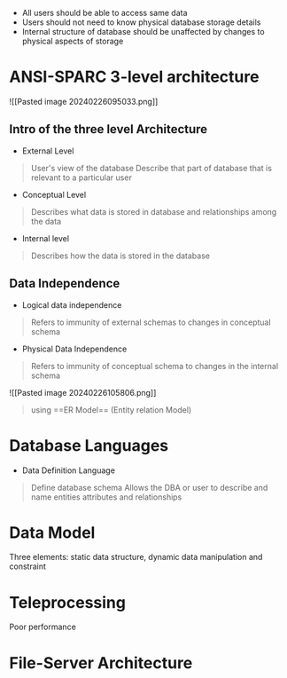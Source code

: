
- All users should be able to access same data 
- Users should not need to know physical database storage details
- Internal structure of database should be unaffected by changes to physical aspects of storage 

# ANSI-SPARC 3-level architecture     

![[Pasted image 20240226095033.png]]

## Intro of the three level Architecture


- External Level 
> User's view of the database 
> Describe that part of database that is relevant to a particular user 

- Conceptual Level 
> Describes what data is stored in database and relationships among the data

- Internal level 
> Describes how the data is stored in the database 

## Data Independence 

- Logical data independence 
> Refers to immunity of external schemas to changes in conceptual schema 


- Physical Data Independence 

> Refers to immunity of conceptual schema to changes in the internal schema 

![[Pasted image 20240226105806.png]]

> using ==ER Model== (Entity relation Model)


# Database Languages 

- Data Definition Language 
> Define database schema 
> Allows the DBA or user to describe and name entities attributes and relationships 

# Data Model 
Three elements: static data structure, dynamic data manipulation and constraint 

# Teleprocessing 
Poor performance 

# File-Server Architecture 